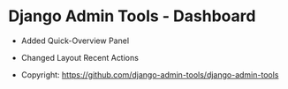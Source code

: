 Django Admin Tools - Dashboard
==============================

- Added Quick-Overview Panel
- Changed Layout Recent Actions

- Copyright: https://github.com/django-admin-tools/django-admin-tools